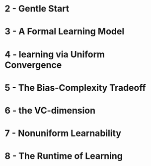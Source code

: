 # 2 - Gentle Start
# 3 - A Formal Learning Model
# 4 - learning via Uniform Convergence
# 5 - The Bias-Complexity Tradeoff
# 6 - the VC-dimension
# 7 - Nonuniform Learnability
# 8 -  The Runtime of Learning

